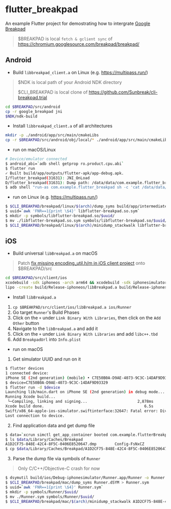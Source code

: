 # flutter_breakpad

An example Flutter project for demostrating how to intergrate [Google Breakpad](https://chromium.googlesource.com/breakpad/breakpad)

> $BREAKPAD is local `fetch & gclient sync` of https://chromium.googlesource.com/breakpad/breakpad/

## Android

- Build `libbreakpad_client.a` on Linux (e.g. https://multipass.run/)

> $NDK is local path of your Android NDK directory
>
> $CLI_BREAKPAD is local clone of https://github.com/Sunbreak/cli-breakpad.trial

```sh
cd $BREAKPAD/src/android
cp -r google_breakpad jni
$NDK/ndk-build
```

- Install `libbreakpad_client.a` of all architectures

```sh
mkdir -p ./android/app/src/main/cmakeLibs
cp -r $BREAKPAD/src/android/obj/local/* ./android/app/src/main/cmakeLibs/
```

- run on macOS/Linux

```sh
# Device/emulator connected
$ android_abi=`adb shell getprop ro.product.cpu.abi`
$ flutter run
✓ Built build/app/outputs/flutter-apk/app-debug.apk.
I/flutter_breakpad(31631): JNI_OnLoad
D/flutter_breakpad(31631): Dump path: /data/data/com.example.flutter_breakpad/files/f5258c0e-eff3-433a-7ea47880-c756fc17.dmp
$ adb shell "run-as com.example.flutter_breakpad sh -c 'cat /data/data/com.example.flutter_breakpad/files/f5258c0e-eff3-433a-7ea47880-c756fc17.dmp'" >| libflutter-breakpad.so.dmp
```

- run on Linux (e.g. https://multipass.run/)

```sh
$ $CLI_BREAKPAD/breakpad/linux/$(arch)/dump_syms build/app/intermediates/cmake/debug/obj/${android_abi}/libflutter-breakpad.so > libflutter-breakpad.so.sym
$ uuid=`awk 'FNR==1{print \$4}' libflutter-breakpad.so.sym`
$ mkdir -p symbols/libflutter-breakpad.so/$uuid/
$ mv ./libflutter-breakpad.so.sym symbols/libflutter-breakpad.so/$uuid/
$ $CLI_BREAKPAD/breakpad/linux/$(arch)/minidump_stackwalk libflutter-breakpad.so.dmp symbols/ > libflutter-breakpad.so.log
```

## iOS

- Build universal `libBreakpad.a` on macOS

> Patch [fix missing encoding_util.h/m in iOS client project](https://github.com/Sunbreak/breakpad/commit/63619f6225f4c1083e58a9b83263451b617d0703) onto $BREAKPAD/src

```sh
cd $BREAKPAD/src/client/ios
xcodebuild -sdk iphoneos -arch arm64 && xcodebuild -sdk iphonesimulator -arch x86_64
lipo -create build/Release-iphoneos/libBreakpad.a build/Release-iphonesimulator/libBreakpad.a -output libBreakpad.a
```

- Install `libBreakpad.a`

1. `cp $BREAKPAD/src/client/ios/libBreakpad.a ios/Runner`
2. Go target `Runner`'s Build Phases
3. Click on the `+` under `Link Binary With Libraries`, then click on the `Add Other` button
4. Navigate to the `libBreakpad.a` and add it
5. Click on the `+` under `Link Binary With Libraries` and add `libc++.tbd`
6. Add `BreakpadUrl` into `Info.plist`

- run on macOS

1. Get simulator UUID and run on it

```sh
$ flutter devices
1 connected device:
iPhone SE (2nd generation) (mobile) • C7E50B0A-D9AE-4073-9C3C-14DAF9D93329 • ios        • com.apple.CoreSimulator.SimRuntime.iOS-14-5 (simulator)
$ device=C7E50B0A-D9AE-4073-9C3C-14DAF9D93329
$ flutter run -d $device
Launching lib/main.dart on iPhone SE (2nd generation) in debug mode...
Running Xcode build...                                                  
 └─Compiling, linking and signing...                      2,878ms
Xcode build done.                                            6.5s
Swift/x86_64-apple-ios-simulator.swiftinterface:32647: Fatal error: Division by zero
Lost connection to device.
```

2. Find application data and get dump file

```sh
$ data=`xcrun simctl get_app_container booted com.example.flutterBreakpad data`
$ ls $data/Library/Caches/Breakpad
A1D2CF75-848E-42C4-8F5C-0406E8520647.dmp        Config-FsNxCZ
$ cp $data/Library/Caches/Breakpad/A1D2CF75-848E-42C4-8F5C-0406E8520647.dmp .
```

3. Parse the dump file via symbols of `Runner`

> Only C/C++/Objective-C crash for now

```sh
$ dsymutil build/ios/Debug-iphonesimulator/Runner.app/Runner -o Runner.dSYM
$ $CLI_BREAKPAD/breakpad/mac/dump_syms Runner.dSYM > Runner.sym
$ uuid=`awk 'FNR==1{print \$4}' Runner.sym`
$ mkdir -p symbols/Runner/$uuid/
$ mv ./Runner.sym symbols/Runner/$uuid/
$ $CLI_BREAKPAD/breakpad/mac/$(arch)/minidump_stackwalk A1D2CF75-848E-42C4-8F5C-0406E8520647.dmp symbols > Runner.log
```